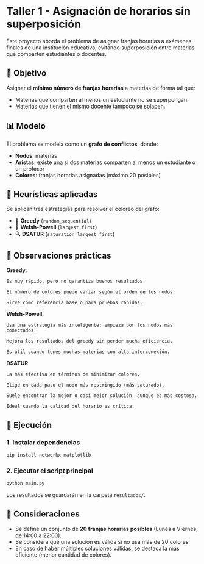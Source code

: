 # Taller 1 - Asignación de horarios sin superposición

Este proyecto aborda el problema de asignar franjas horarias a exámenes finales de una institución educativa, evitando superposición entre materias que comparten estudiantes o docentes.

## 🎯 Objetivo

Asignar el **mínimo número de franjas horarias** a materias de forma tal que:
- Materias que comparten al menos un estudiante no se superpongan.
- Materias que tienen el mismo docente tampoco se solapen.

## 📊 Modelo

El problema se modela como un **grafo de conflictos**, donde:

- **Nodos**: materias
- **Aristas**: existe una si dos materias comparten al menos un estudiante o un profesor
- **Colores**: franjas horarias asignadas (máximo 20 posibles)


## 🧠 Heurísticas aplicadas

Se aplican tres estrategias para resolver el coloreo del grafo:

- 🎨 **Greedy** (`random_sequential`)
- 🧱 **Welsh-Powell** (`largest_first`)
- 🔍 **DSATUR** (`saturation_largest_first`)

## 🧠 Observaciones prácticas
**Greedy**:

    Es muy rápido, pero no garantiza buenos resultados.

    El número de colores puede variar según el orden de los nodos.

    Sirve como referencia base o para pruebas rápidas.

**Welsh-Powell**:

    Usa una estrategia más inteligente: empieza por los nodos más conectados.

    Mejora los resultados del greedy sin perder mucha eficiencia.

    Es útil cuando tenés muchas materias con alta interconexión.

**DSATUR**:

    La más efectiva en términos de minimizar colores.
    
    Elige en cada paso el nodo más restringido (más saturado).

    Suele encontrar la mejor o casi mejor solución, aunque es más costosa.

    Ideal cuando la calidad del horario es crítica.

## 🧪 Ejecución

### 1. Instalar dependencias

```bash
pip install networkx matplotlib
```

### 2. Ejecutar el script principal

```bash
python main.py
```

Los resultados se guardarán en la carpeta `resultados/`.

## 📌 Consideraciones

- Se define un conjunto de **20 franjas horarias posibles** (Lunes a Viernes, de 14:00 a 22:00).
- Se considera que una solución es válida si no usa más de 20 colores.
- En caso de haber múltiples soluciones válidas, se destaca la más eficiente (menor cantidad de colores).

